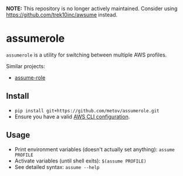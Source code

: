 **NOTE:** This repository is no longer actively maintained. Consider using https://github.com/trek10inc/awsume instead.

# assumerole
`assumerole` is a utility for switching between multiple AWS profiles.

Similar projects:
* [assume-role](https://github.com/remind101/assume-role)

## Install
* `pip install git+https://github.com/metov/assumerole.git`
* Ensure you have a valid [AWS CLI configuration][1].

[1]: https://docs.aws.amazon.com/cli/latest/userguide/cli-configure-profiles.html

## Usage
* Print environment variables (doesn't actually set anything): `assume PROFILE`
* Activate variables (until shell exits): `$(assume PROFILE)`
* See detailed syntax: `assume --help`
